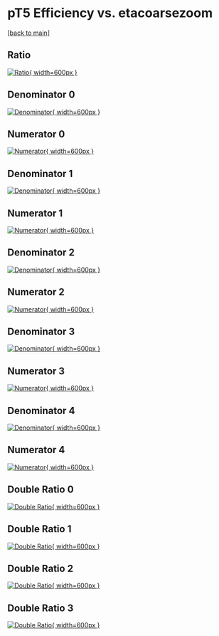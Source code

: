 # pT5 Efficiency vs. etacoarsezoom

[[back to main](./)]



## Ratio

[![Ratio](../mtv/var/pT5_vtr_11_-1_eff_etacoarsezoom.png){ width=600px }](../mtv/var/pT5_vtr_11_-1_eff_etacoarsezoom.pdf)

## Denominator 0

[![Denominator](../mtv/den/pT5_vtr_11_-1_eff_etacoarsezoom_den0.png){ width=600px }](../mtv/den/pT5_vtr_11_-1_eff_etacoarsezoom_den0.pdf)

## Numerator 0

[![Numerator](../mtv/num/pT5_vtr_11_-1_eff_etacoarsezoom_num0.png){ width=600px }](../mtv/num/pT5_vtr_11_-1_eff_etacoarsezoom_num0.pdf)

## Denominator 1

[![Denominator](../mtv/den/pT5_vtr_11_-1_eff_etacoarsezoom_den1.png){ width=600px }](../mtv/den/pT5_vtr_11_-1_eff_etacoarsezoom_den1.pdf)

## Numerator 1

[![Numerator](../mtv/num/pT5_vtr_11_-1_eff_etacoarsezoom_num1.png){ width=600px }](../mtv/num/pT5_vtr_11_-1_eff_etacoarsezoom_num1.pdf)

## Denominator 2

[![Denominator](../mtv/den/pT5_vtr_11_-1_eff_etacoarsezoom_den2.png){ width=600px }](../mtv/den/pT5_vtr_11_-1_eff_etacoarsezoom_den2.pdf)

## Numerator 2

[![Numerator](../mtv/num/pT5_vtr_11_-1_eff_etacoarsezoom_num2.png){ width=600px }](../mtv/num/pT5_vtr_11_-1_eff_etacoarsezoom_num2.pdf)

## Denominator 3

[![Denominator](../mtv/den/pT5_vtr_11_-1_eff_etacoarsezoom_den3.png){ width=600px }](../mtv/den/pT5_vtr_11_-1_eff_etacoarsezoom_den3.pdf)

## Numerator 3

[![Numerator](../mtv/num/pT5_vtr_11_-1_eff_etacoarsezoom_num3.png){ width=600px }](../mtv/num/pT5_vtr_11_-1_eff_etacoarsezoom_num3.pdf)

## Denominator 4

[![Denominator](../mtv/den/pT5_vtr_11_-1_eff_etacoarsezoom_den4.png){ width=600px }](../mtv/den/pT5_vtr_11_-1_eff_etacoarsezoom_den4.pdf)

## Numerator 4

[![Numerator](../mtv/num/pT5_vtr_11_-1_eff_etacoarsezoom_num4.png){ width=600px }](../mtv/num/pT5_vtr_11_-1_eff_etacoarsezoom_num4.pdf)

## Double Ratio 0

[![Double Ratio](../mtv/ratio/pT5_vtr_11_-1_eff_etacoarsezoom_ratio0.png){ width=600px }](../mtv/ratio/pT5_vtr_11_-1_eff_etacoarsezoom_ratio0.pdf)

## Double Ratio 1

[![Double Ratio](../mtv/ratio/pT5_vtr_11_-1_eff_etacoarsezoom_ratio1.png){ width=600px }](../mtv/ratio/pT5_vtr_11_-1_eff_etacoarsezoom_ratio1.pdf)

## Double Ratio 2

[![Double Ratio](../mtv/ratio/pT5_vtr_11_-1_eff_etacoarsezoom_ratio2.png){ width=600px }](../mtv/ratio/pT5_vtr_11_-1_eff_etacoarsezoom_ratio2.pdf)

## Double Ratio 3

[![Double Ratio](../mtv/ratio/pT5_vtr_11_-1_eff_etacoarsezoom_ratio3.png){ width=600px }](../mtv/ratio/pT5_vtr_11_-1_eff_etacoarsezoom_ratio3.pdf)

